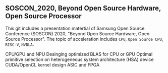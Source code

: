 ## SOSCON_2020, Beyond Open Source Hardware, Open Source Processor
This git includes a presentation matertial of Samsung Open Source Conference (SOSCON) 2020, "Beyond Open Source Hardware, Open Source Processor". The topic of acceleration includes `CPU`, `Open Source CPU`, `RISC-V`, `NVDLA`.


CPU/GPU and NPU
Desinging optimized BLAS for CPU or GPU
Optimal primitive selection on heterogeneous system architecture (HSA) device
CUDA/OpenCL kernel design
ASIC and FPGA
